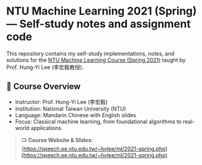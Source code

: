 # NTU Machine Learning 2021 (Spring) — Self-study notes and assignment code

This repository contains my self-study implementations, notes, and solutions for the [NTU Machine Learning Course (Spring 2021)](https://speech.ee.ntu.edu.tw/~hylee/ml/2021-spring.php) taught by Prof. Hung-Yi Lee (李宏毅教授).

## 🧠 Course Overview

- Instructor: Prof. Hung-Yi Lee (李宏毅)
- Institution: National Taiwan University (NTU)
- Language: Mandarin Chinese with English slides
- Focus: Classical machine learning, from foundational algorithms to real-world applications.

> 📺 **Course Website & Slides:**  
> [https://speech.ee.ntu.edu.tw/~hylee/ml/2021-spring.php](https://speech.ee.ntu.edu.tw/~hylee/ml/2021-spring.php)
